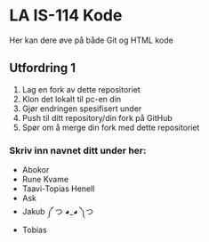 # LA IS-114 Kode

Her kan dere øve på både Git og HTML kode

## Utfordring 1

1. Lag en fork av dette repositoriet
2. Klon det lokalt til pc-en din
3. Gjør endringen spesifisert under
4. Push til ditt repository/din fork på GitHub
5. Spør om å merge din fork med dette repositoriet

### Skriv inn navnet ditt under her:
* Abokor
* Rune Kvame
* Taavi-Topias Henell
* Ask
* Jakub ༼ つ ◕_◕ ༽つ
* Tobias
